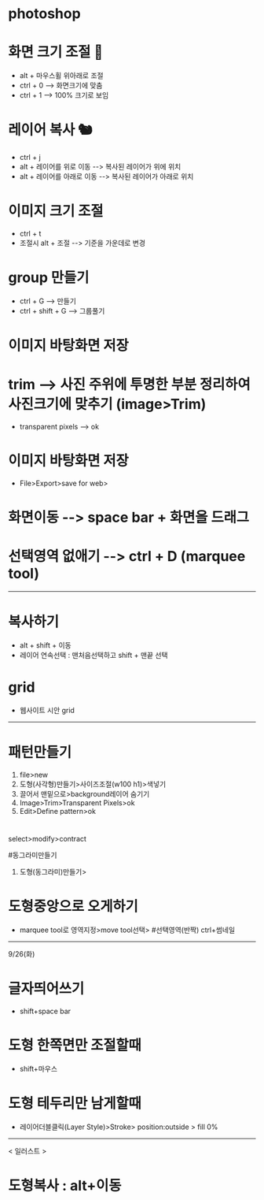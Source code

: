 # photoshop

# 화면 크기 조절 🍒
- alt + 마우스휠 위아래로 조절
- ctrl + 0 --> 화면크기에 맞춤
- ctrl + 1 --> 100% 크기로 보임

# 레이어 복사 🐿️
- ctrl + j
- alt + 레이어를 위로 이동 --> 복사된 레이어가 위에 위치
- alt + 레이어를 아래로 이동 --> 복사된 레이어가 아래로 위치

# 이미지 크기 조절
- ctrl + t
- 조절시 alt + 조절 --> 기준을 가운데로 변경

# group 만들기
- ctrl + G --> 만들기
- ctrl + shift + G --> 그룹풀기

# 이미지 바탕화면 저장

# trim --> 사진 주위에 투명한 부분 정리하여 사진크기에 맞추기 (image>Trim)
- transparent pixels --> ok

# 이미지 바탕화면 저장
- File>Export>save for web>

# 화면이동 --> space bar + 화면을 드래그

# 선택영역 없애기 --> ctrl + D (marquee tool)
---
# 복사하기
- alt + shift + 이동
- 레이어 연속선택 : 맨처음선택하고 shift + 맨끝 선택

# grid
- 웹사이트 시안 grid

---

# 패턴만들기
1) file>new
2) 도형(사각형)만들기>사이즈조절(w100 h1)>색넣기
3) 끌어서 맨밑으로>background레이어 숨기기
4) Image>Trim>Transparent Pixels>ok
5) Edit>Define pattern>ok

#
select>modify>contract

#동그라미만들기
1) 도형(동그라미)만들기>

# 도형중앙으로 오게하기
- marquee tool로 영역지정>move tool선택>
#선택영역(반짝)
ctrl+썸네일
---
9/26(화)
# 글자띄어쓰기
- shift+space bar
# 도형 한쪽면만 조절할때
- shift+마우스
# 도형 테두리만 남게할때
- 레이어더블클릭(Layer Style)>Stroke> position:outside > fill 0% 


---
< 일러스트 >
# 도형복사 : alt+이동
